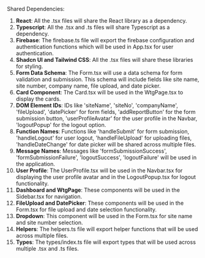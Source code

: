 Shared Dependencies:

1. **React**: All the .tsx files will share the React library as a dependency.
2. **Typescript**: All the .tsx and .ts files will share Typescript as a dependency.
3. **Firebase**: The firebase.ts file will export the firebase configuration and authentication functions which will be used in App.tsx for user authentication.
4. **Shadcn UI and Tailwind CSS**: All the .tsx files will share these libraries for styling.
5. **Form Data Schema**: The Form.tsx will use a data schema for form validation and submission. This schema will include fields like site name, site number, company name, file upload, and date picker.
6. **Card Component**: The Card.tsx will be used in the WtgPage.tsx to display the cards.
7. **DOM Element IDs**: IDs like 'siteName', 'siteNo', 'companyName', 'fileUpload', 'datePicker' for form fields, 'addReportButton' for the form submission button, 'userProfileAvatar' for the user profile in the Navbar, 'logoutPopup' for the logout option.
8. **Function Names**: Functions like 'handleSubmit' for form submission, 'handleLogout' for user logout, 'handleFileUpload' for uploading files, 'handleDateChange' for date picker will be shared across multiple files.
9. **Message Names**: Messages like 'formSubmissionSuccess', 'formSubmissionFailure', 'logoutSuccess', 'logoutFailure' will be used in the application.
10. **User Profile**: The UserProfile.tsx will be used in the Navbar.tsx for displaying the user profile avatar and in the LogoutPopup.tsx for logout functionality.
11. **Dashboard and WtgPage**: These components will be used in the Sidebar.tsx for navigation.
12. **FileUpload and DatePicker**: These components will be used in the Form.tsx for file upload and date selection functionality.
13. **Dropdown**: This component will be used in the Form.tsx for site name and site number selection.
14. **Helpers**: The helpers.ts file will export helper functions that will be used across multiple files.
15. **Types**: The types/index.ts file will export types that will be used across multiple .tsx and .ts files.